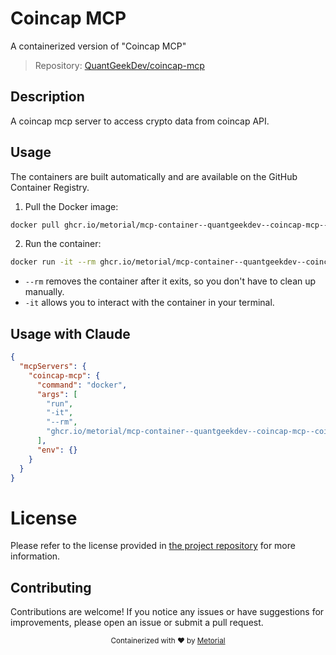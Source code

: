 
# Coincap MCP

A containerized version of "Coincap MCP"

> Repository: [QuantGeekDev/coincap-mcp](https://github.com/QuantGeekDev/coincap-mcp)

## Description

A coincap mcp server to access crypto data from coincap API.


## Usage

The containers are built automatically and are available on the GitHub Container Registry.

1. Pull the Docker image:

```bash
docker pull ghcr.io/metorial/mcp-container--quantgeekdev--coincap-mcp--coincap-mcp
```

2. Run the container:

```bash
docker run -it --rm ghcr.io/metorial/mcp-container--quantgeekdev--coincap-mcp--coincap-mcp 
```

- `--rm` removes the container after it exits, so you don't have to clean up manually.
- `-it` allows you to interact with the container in your terminal.



## Usage with Claude

```json
{
  "mcpServers": {
    "coincap-mcp": {
      "command": "docker",
      "args": [
        "run",
        "-it",
        "--rm",
        "ghcr.io/metorial/mcp-container--quantgeekdev--coincap-mcp--coincap-mcp"
      ],
      "env": {}
    }
  }
}
```

# License

Please refer to the license provided in [the project repository](https://github.com/QuantGeekDev/coincap-mcp) for more information.

## Contributing

Contributions are welcome! If you notice any issues or have suggestions for improvements, please open an issue or submit a pull request.

<div align="center">
  <sub>Containerized with ❤️ by <a href="https://metorial.com">Metorial</a></sub>
</div>
  